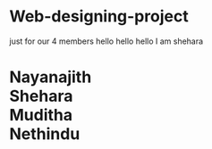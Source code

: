 # Web-designing-project
just for our 4 members
hello hello hello I am shehara
<html>
  <head>
    <title> First project of SCOPE </title>
  </head>
  <body>
    <h1> Nayanajith <br> Shehara <br> Muditha <br> Nethindu <br>
  </body>
</html>
